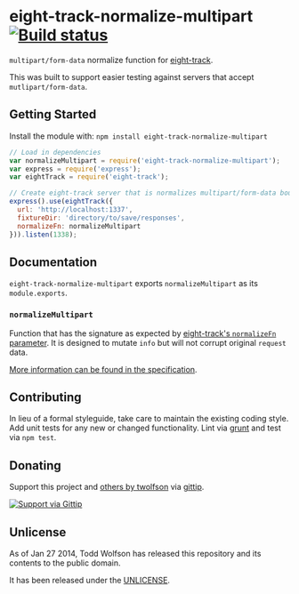 # eight-track-normalize-multipart [![Build status](https://travis-ci.org/twolfson/eight-track-normalize-multipart.png?branch=master)](https://travis-ci.org/twolfson/eight-track-normalize-multipart)

`multipart/form-data` normalize function for [eight-track][].

[eight-track]: https://github.com/uber/eight-track

This was built to support easier testing against servers that accept `mutlipart/form-data`.

## Getting Started
Install the module with: `npm install eight-track-normalize-multipart`

```javascript
// Load in dependencies
var normalizeMultipart = require('eight-track-normalize-multipart');
var express = require('express');
var eightTrack = require('eight-track');

// Create eight-track server that is normalizes multipart/form-data boundaries
express().use(eightTrack({
  url: 'http://localhost:1337',
  fixtureDir: 'directory/to/save/responses',
  normalizeFn: normalizeMultipart
})).listen(1338);
```

## Documentation
`eight-track-normalize-multipart` exports `normalizeMultipart` as its `module.exports`.

### `normalizeMultipart`
Function that has the signature as expected by [eight-track's `normalizeFn` parameter][eight-track-options]. It is designed to mutate `info` but will not corrupt original `request` data.

[More information can be found in the specification][eight-track-options].

[eight-track-options]: https://github.com/uber/eight-track/tree/1.3.0#eighttrackoptions

## Contributing
In lieu of a formal styleguide, take care to maintain the existing coding style. Add unit tests for any new or changed functionality. Lint via [grunt](https://github.com/gruntjs/grunt) and test via `npm test`.

## Donating
Support this project and [others by twolfson][gittip] via [gittip][].

[![Support via Gittip][gittip-badge]][gittip]

[gittip-badge]: https://rawgithub.com/twolfson/gittip-badge/master/dist/gittip.png
[gittip]: https://www.gittip.com/twolfson/

## Unlicense
As of Jan 27 2014, Todd Wolfson has released this repository and its contents to the public domain.

It has been released under the [UNLICENSE][].

[UNLICENSE]: UNLICENSE
